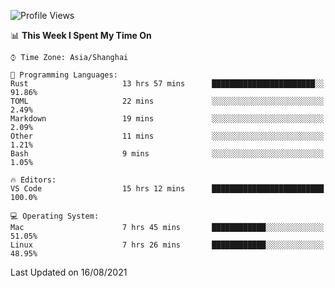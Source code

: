 <!--START_SECTION:waka-->
![Profile Views](http://img.shields.io/badge/Profile%20Views-4-blue)

📊 **This Week I Spent My Time On** 

```text
⌚︎ Time Zone: Asia/Shanghai

💬 Programming Languages: 
Rust                     13 hrs 57 mins      ███████████████████████░░   91.86% 
TOML                     22 mins             ░░░░░░░░░░░░░░░░░░░░░░░░░   2.49% 
Markdown                 19 mins             ░░░░░░░░░░░░░░░░░░░░░░░░░   2.09% 
Other                    11 mins             ░░░░░░░░░░░░░░░░░░░░░░░░░   1.21% 
Bash                     9 mins              ░░░░░░░░░░░░░░░░░░░░░░░░░   1.05%

🔥 Editors: 
VS Code                  15 hrs 12 mins      █████████████████████████   100.0%

💻 Operating System: 
Mac                      7 hrs 45 mins       ████████████░░░░░░░░░░░░░   51.05% 
Linux                    7 hrs 26 mins       ████████████░░░░░░░░░░░░░   48.95%

```


 Last Updated on 16/08/2021
<!--END_SECTION:waka-->
